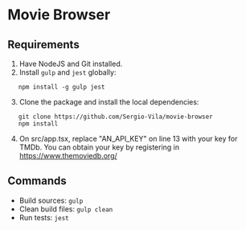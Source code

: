 # Movie Browser

## Requirements
 1. Have NodeJS and Git installed.
 2. Install `gulp` and `jest` globally:
 ```
    npm install -g gulp jest
 ```
 3. Clone the package and install the local dependencies:
 ```
    git clone https://github.com/Sergio-Vila/movie-browser
    npm install
 ```

 4. On src/app.tsx, replace "AN_API_KEY" on line 13 with your
    key for TMDb. You can obtain your key by registering in https://www.themoviedb.org/

## Commands
 * Build sources: `gulp`
 * Clean build files: `gulp clean`
 * Run tests: `jest`